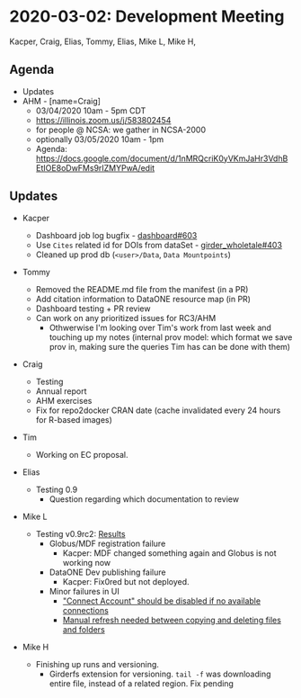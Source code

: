 2020-03-02: Development Meeting
===============================
Kacper, Craig, Elias, Tommy, Elias, Mike L, Mike H, 

Agenda
------
* Updates
* AHM - [name=Craig]
    * 03/04/2020 10am - 5pm CDT
    * https://illinois.zoom.us/j/583802454
    * for people @ NCSA: we gather in NCSA-2000
    * optionally 03/05/2020 10am - 1pm 
    * Agenda: https://docs.google.com/document/d/1nMRQcriK0yVKmJaHr3VdhBEtIOE8oDwFMs9rIZMYPwA/edit

Updates
-------
* Kacper
    * Dashboard job log bugfix - [dashboard#603](https://github.com/whole-tale/dashboard/pull/603)
    * Use `Cites` related id for DOIs from dataSet - [girder_wholetale#403](https://github.com/whole-tale/girder_wholetale/pull/403)
    * Cleaned up prod db (`<user>/Data`, `Data Mountpoints`)

* Tommy
    * Removed the README.md file from the manifest (in a PR)
    * Add citation information to DataONE resource map (in PR)
    * Dashboard testing + PR review
    * Can work on any prioritized issues for RC3/AHM
        * Othwerwise I'm looking over Tim's work from last week and touching up my notes (internal prov model: which format we save prov in, making sure the queries Tim has can be done with them)

* Craig
    * Testing
    * Annual report
    * AHM exercises
    * Fix for repo2docker CRAN date (cache invalidated every 24 hours for R-based images)

* Tim
    * Working on EC proposal.

* Elias
    * Testing 0.9
        * Question regarding which documentation to review

* Mike L
    * Testing v0.9rc2: [Results](https://github.com/whole-tale/wt-design-docs/issues/129)
        * Globus/MDF registration failure
            * Kacper: MDF changed something again and Globus is not working now
        * DataONE Dev publishing failure
            * Kacper: Fix0red but not deployed.
        * Minor failures in UI
            * ["Connect Account" should be disabled if no available connections](https://github.com/whole-tale/dashboard/issues/607)
            * [Manual refresh needed between copying and deleting files and folders](https://github.com/whole-tale/dashboard/issues/608)

* Mike H
    * Finishing up runs and versioning.
        * Girderfs extension for versioning. `tail -f` was downloading entire file, instead of a related region. Fix pending
